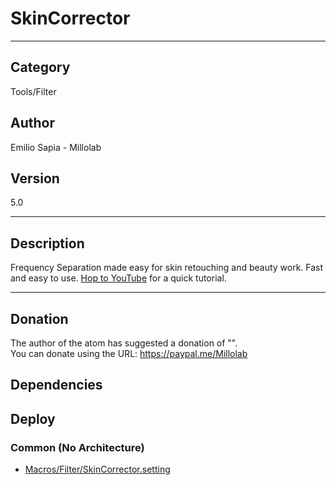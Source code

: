 # SkinCorrector
___

## Category
Tools/Filter

## Author
Emilio Sapia - Millolab

## Version
5.0

___

## Description
<p>Frequency Separation made easy for skin retouching and beauty work. Fast and easy to use. <a href="https://youtu.be/y4lesRojEeA">Hop to YouTube</a> for a quick tutorial.</p>

___

## Donation
The author of the atom has suggested a donation of "".  
You can donate using the URL: <a href="https://paypal.me/Millolab" class="button">https://paypal.me/Millolab</a>
## Dependencies

## Deploy

### Common (No Architecture)

<ul>
<li><a href="https://gitlab.com/WeSuckLess/Reactor/-/blob/master/Atoms/com.Millolab.SkinCorrector/Macros/Filter/SkinCorrector.setting?ref_type=heads">Macros/Filter/SkinCorrector.setting</a></li>
</ul>
